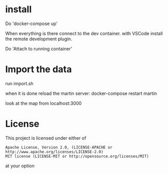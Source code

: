 # install
Do 'docker-compose up'

When everything is there connect to the dev container. 
with VSCode install the remote development plugin.

Do 'Attach to running container'

# Import the data
run import.sh

when it is done reload the martin server: 
docker-compose restart martin

look at the map from localhost:3000


# License
This project is licensed under either of

    Apache License, Version 2.0, (LICENSE-APACHE or http://www.apache.org/licenses/LICENSE-2.0)
    MIT license (LICENSE-MIT or http://opensource.org/licenses/MIT)
at your option